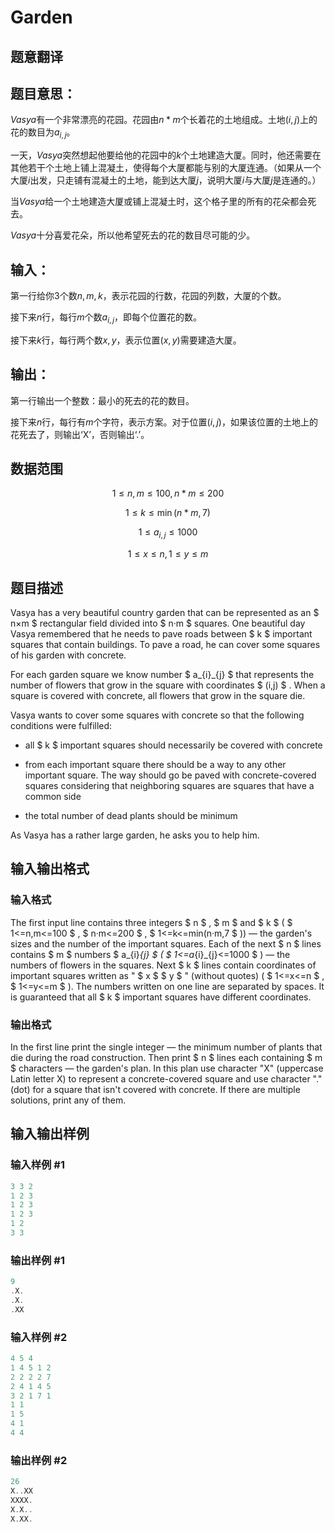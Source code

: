 # Garden

## 题意翻译

## 题目意思：

$Vasya$有一个非常漂亮的花园。花园由$n*m$个长着花的土地组成。土地$(i,j)$上的花的数目为$a_{i,j}$。

一天，$Vasya$突然想起他要给他的花园中的$k$个土地建造大厦。同时，他还需要在其他若干个土地上铺上混凝土，使得每个大厦都能与别的大厦连通。（如果从一个大厦$i$出发，只走铺有混凝土的土地，能到达大厦$j$，说明大厦$i$与大厦$j$是连通的。）

当$Vasya$给一个土地建造大厦或铺上混凝土时，这个格子里的所有的花朵都会死去。

$Vasya$十分喜爱花朵，所以他希望死去的花的数目尽可能的少。

## 输入：

第一行给你3个数$n,m,k$，表示花园的行数，花园的列数，大厦的个数。

接下来$n$行，每行$m$个数$a_{i,j}$，即每个位置花的数。

接下来$k$行，每行两个数$x,y$，表示位置$(x,y)$需要建造大厦。

## 输出：

第一行输出一个整数：最小的死去的花的数目。

接下来$n$行，每行有$m$个字符，表示方案。对于位置$(i,j)$，如果该位置的土地上的花死去了，则输出‘X’，否则输出‘.’。

## 数据范围

$$ 1\le n,m\le 100,n*m \le200$$

$$1 \le k \le \min(n*m,7)$$

$$ 1\le a_{i,j} \le 1000 $$

$$ 1\le x \le n,1\le y \le m$$

## 题目描述

Vasya has a very beautiful country garden that can be represented as an $ n×m $ rectangular field divided into $ n·m $ squares. One beautiful day Vasya remembered that he needs to pave roads between $ k $ important squares that contain buildings. To pave a road, he can cover some squares of his garden with concrete.

For each garden square we know number $ a_{i}_{j} $ that represents the number of flowers that grow in the square with coordinates $ (i,j) $ . When a square is covered with concrete, all flowers that grow in the square die.

Vasya wants to cover some squares with concrete so that the following conditions were fulfilled:

- all $ k $ important squares should necessarily be covered with concrete

- from each important square there should be a way to any other important square. The way should go be paved with concrete-covered squares considering that neighboring squares are squares that have a common side

- the total number of dead plants should be minimum

As Vasya has a rather large garden, he asks you to help him.

## 输入输出格式

### 输入格式

The first input line contains three integers $ n $ , $ m $ and $ k $ ( $ 1<=n,m<=100 $ , $ n·m<=200 $ , $ 1<=k<=min(n·m,7 $ )) — the garden's sizes and the number of the important squares. Each of the next $ n $ lines contains $ m $ numbers $ a_{i}_{j} $ ( $ 1<=a_{i}_{j}<=1000 $ ) — the numbers of flowers in the squares. Next $ k $ lines contain coordinates of important squares written as " $ x $ $ y $ " (without quotes) ( $ 1<=x<=n $ , $ 1<=y<=m $ ). The numbers written on one line are separated by spaces. It is guaranteed that all $ k $ important squares have different coordinates.

### 输出格式

In the first line print the single integer — the minimum number of plants that die during the road construction. Then print $ n $ lines each containing $ m $ characters — the garden's plan. In this plan use character "X" (uppercase Latin letter X) to represent a concrete-covered square and use character "." (dot) for a square that isn't covered with concrete. If there are multiple solutions, print any of them.

## 输入输出样例

### 输入样例 #1

```cpp
3 3 2
1 2 3
1 2 3
1 2 3
1 2
3 3

```
### 输出样例 #1

```cpp
9
.X.
.X.
.XX

```
### 输入样例 #2

```cpp
4 5 4
1 4 5 1 2
2 2 2 2 7
2 4 1 4 5
3 2 1 7 1
1 1
1 5
4 1
4 4

```
### 输出样例 #2

```cpp
26
X..XX
XXXX.
X.X..
X.XX.

```
